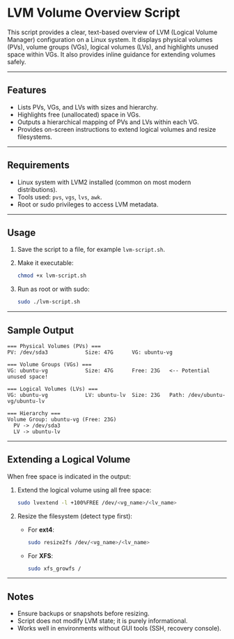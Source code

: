 # LVM Volume Overview Script

This script provides a clear, text-based overview of LVM (Logical Volume Manager) configuration on a Linux system. It displays physical volumes (PVs), volume groups (VGs), logical volumes (LVs), and highlights unused space within VGs. It also provides inline guidance for extending volumes safely.

---

## Features

* Lists PVs, VGs, and LVs with sizes and hierarchy.
* Highlights free (unallocated) space in VGs.
* Outputs a hierarchical mapping of PVs and LVs within each VG.
* Provides on-screen instructions to extend logical volumes and resize filesystems.

---

## Requirements

* Linux system with LVM2 installed (common on most modern distributions).
* Tools used: `pvs`, `vgs`, `lvs`, `awk`.
* Root or sudo privileges to access LVM metadata.

---

## Usage

1. Save the script to a file, for example `lvm-script.sh`.

2. Make it executable:

   ```bash
   chmod +x lvm-script.sh
   ```

3. Run as root or with sudo:

   ```bash
   sudo ./lvm-script.sh
   ```

---

## Sample Output

```text
=== Physical Volumes (PVs) ===
PV: /dev/sda3            Size: 47G      VG: ubuntu-vg

=== Volume Groups (VGs) ===
VG: ubuntu-vg            Size: 47G      Free: 23G   <-- Potential unused space!

=== Logical Volumes (LVs) ===
VG: ubuntu-vg            LV: ubuntu-lv  Size: 23G   Path: /dev/ubuntu-vg/ubuntu-lv

=== Hierarchy ===
Volume Group: ubuntu-vg (Free: 23G)
  PV -> /dev/sda3
  LV -> ubuntu-lv
```

---

## Extending a Logical Volume

When free space is indicated in the output:

1. Extend the logical volume using all free space:

   ```bash
   sudo lvextend -l +100%FREE /dev/<vg_name>/<lv_name>
   ```

2. Resize the filesystem (detect type first):

   * For **ext4**:

     ```bash
     sudo resize2fs /dev/<vg_name>/<lv_name>
     ```

   * For **XFS**:

     ```bash
     sudo xfs_growfs /
     ```

---

## Notes

* Ensure backups or snapshots before resizing.
* Script does not modify LVM state; it is purely informational.
* Works well in environments without GUI tools (SSH, recovery console).
